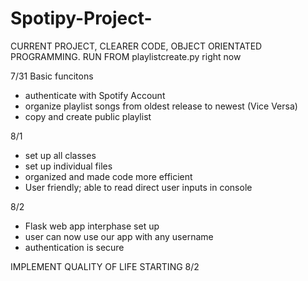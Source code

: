# Spotipy-Project-
CURRENT PROJECT, CLEARER CODE, OBJECT ORIENTATED PROGRAMMING. 
RUN FROM playlistcreate.py right now

7/31
Basic funcitons
- authenticate with Spotify Account
- organize playlist songs from oldest release to newest (Vice Versa)
- copy and create public playlist

8/1 
- set up all classes 
- set up individual files
- organized and made code more efficient
- User friendly; able to read direct user inputs in console 

8/2
- Flask web app interphase set up
- user can now use our app with any username 
- authentication is secure

IMPLEMENT QUALITY OF LIFE STARTING 8/2 
